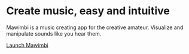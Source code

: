 # Create music, easy and intuitive

Mawimbi is a music creating app for the creative amateur. Visualize and manipulate sounds like you hear them.

[Launch Mawimbi](https://mawimbi.netlify.app/)
